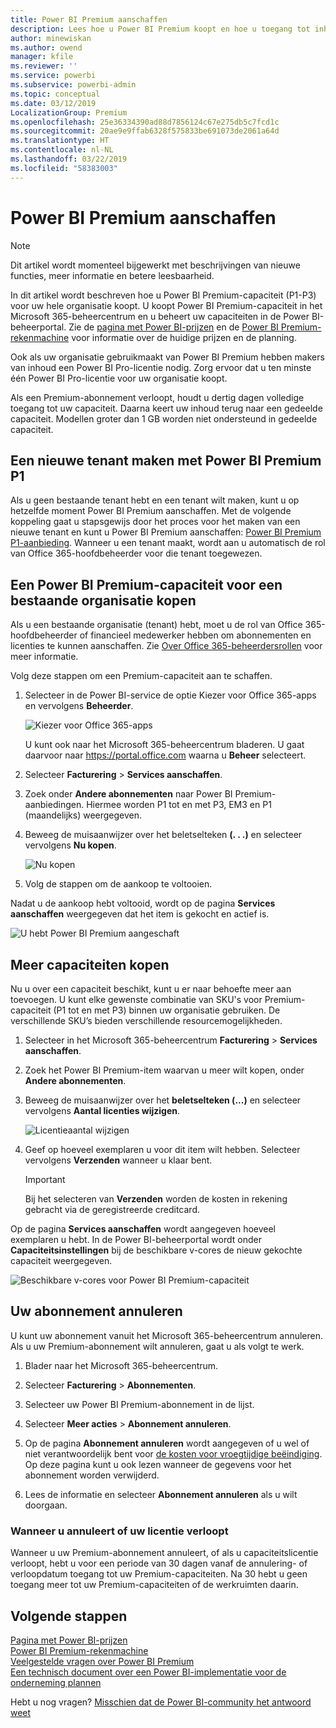 ```yaml
---
title: Power BI Premium aanschaffen
description: Lees hoe u Power BI Premium koopt en hoe u toegang tot inhoud voor uw hele organisatie inschakelt.
author: minewiskan
ms.author: owend
manager: kfile
ms.reviewer: ''
ms.service: powerbi
ms.subservice: powerbi-admin
ms.topic: conceptual
ms.date: 03/12/2019
LocalizationGroup: Premium
ms.openlocfilehash: 25e36334390ad88d7856124c67e275db5c7fcd1c
ms.sourcegitcommit: 20ae9e9ffab6328f575833be691073de2061a64d
ms.translationtype: HT
ms.contentlocale: nl-NL
ms.lasthandoff: 03/22/2019
ms.locfileid: "58383003"
---
```

# <a name="how-to-purchase-power-bi-premium"></a>Power BI Premium aanschaffen

> [!NOTE]
> Dit artikel wordt momenteel bijgewerkt met beschrijvingen van nieuwe functies, meer informatie en betere leesbaarheid. 

In dit artikel wordt beschreven hoe u Power BI Premium-capaciteit (P1-P3) voor uw hele organisatie koopt. U koopt Power BI Premium-capaciteit in het Microsoft 365-beheercentrum en u beheert uw capaciteiten in de Power BI-beheerportal. Zie de [pagina met Power BI-prijzen](https://powerbi.microsoft.com/pricing/) en de [Power BI Premium-rekenmachine](https://powerbi.microsoft.com/calculator/) voor informatie over de huidige prijzen en de planning.

Ook als uw organisatie gebruikmaakt van Power BI Premium hebben makers van inhoud een Power BI Pro-licentie nodig. Zorg ervoor dat u ten minste één Power BI Pro-licentie voor uw organisatie koopt.

Als een Premium-abonnement verloopt, houdt u dertig dagen volledige toegang tot uw capaciteit. Daarna keert uw inhoud terug naar een gedeelde capaciteit. Modellen groter dan 1 GB worden niet ondersteund in gedeelde capaciteit.

## <a name="create-a-new-tenant-with-power-bi-premium-p1"></a>Een nieuwe tenant maken met Power BI Premium P1

Als u geen bestaande tenant hebt en een tenant wilt maken, kunt u op hetzelfde moment Power BI Premium aanschaffen. Met de volgende koppeling gaat u stapsgewijs door het proces voor het maken van een nieuwe tenant en kunt u Power BI Premium aanschaffen: [Power BI Premium P1-aanbieding](https://signup.microsoft.com/Signup?OfferId=b3ec5615-cc11-48de-967d-8d79f7cb0af1). Wanneer u een tenant maakt, wordt aan u automatisch de rol van Office 365-hoofdbeheerder voor die tenant toegewezen.

## <a name="purchase-a-power-bi-premium-capacity-for-an-existing-organization"></a>Een Power BI Premium-capaciteit voor een bestaande organisatie kopen

Als u een bestaande organisatie (tenant) hebt, moet u de rol van Office 365-hoofdbeheerder of financieel medewerker hebben om abonnementen en licenties te kunnen aanschaffen. Zie [Over Office 365-beheerdersrollen](https://support.office.com/article/About-Office-365-admin-roles-da585eea-f576-4f55-a1e0-87090b6aaa9d) voor meer informatie.

Volg deze stappen om een Premium-capaciteit aan te schaffen.

1. Selecteer in de Power BI-service de optie Kiezer voor Office 365-apps en vervolgens **Beheerder**.

    ![Kiezer voor Office 365-apps](media/service-admin-premium-purchase/o365-app-picker.png)

    U kunt ook naar het Microsoft 365-beheercentrum bladeren. U gaat daarvoor naar https://portal.office.com waarna u **Beheer** selecteert.

1. Selecteer **Facturering** > **Services aanschaffen**.

1. Zoek onder **Andere abonnementen** naar Power BI Premium-aanbiedingen. Hiermee worden P1 tot en met P3, EM3 en P1 (maandelijks) weergegeven.

1. Beweeg de muisaanwijzer over het beletselteken **(. . .)** en selecteer vervolgens **Nu kopen**.

    ![Nu kopen](media/service-admin-premium-purchase/premium-purchase.png)

1. Volg de stappen om de aankoop te voltooien.

Nadat u de aankoop hebt voltooid, wordt op de pagina **Services aanschaffen** weergegeven dat het item is gekocht en actief is.

![U hebt Power BI Premium aangeschaft](media/service-admin-premium-purchase/premium-purchased.png)

## <a name="purchase-additional-capacities"></a>Meer capaciteiten kopen

Nu u over een capaciteit beschikt, kunt u er naar behoefte meer aan toevoegen. U kunt elke gewenste combinatie van SKU's voor Premium-capaciteit (P1 tot en met P3) binnen uw organisatie gebruiken. De verschillende SKU’s bieden verschillende resourcemogelijkheden.

1. Selecteer in het Microsoft 365-beheercentrum **Facturering** > **Services aanschaffen**.

1. Zoek het Power BI Premium-item waarvan u meer wilt kopen, onder **Andere abonnementen**.

1. Beweeg de muisaanwijzer over het **beletselteken (...)** en selecteer vervolgens **Aantal licenties wijzigen**.

    ![Licentieaantal wijzigen](media/service-admin-premium-purchase/premium-purchase-more.png)

1. Geef op hoeveel exemplaren u voor dit item wilt hebben. Selecteer vervolgens **Verzenden** wanneer u klaar bent.

   > [!IMPORTANT]
   > Bij het selecteren van **Verzenden** worden de kosten in rekening gebracht via de geregistreerde creditcard.

Op de pagina **Services aanschaffen** wordt aangegeven hoeveel exemplaren u hebt. In de Power BI-beheerportal wordt onder **Capaciteitsinstellingen** bij de beschikbare v-cores de nieuw gekochte capaciteit weergegeven.

![Beschikbare v-cores voor Power BI Premium-capaciteit](media/service-admin-premium-purchase/premium-capacities.png)

## <a name="cancel-your-subscription"></a>Uw abonnement annuleren

U kunt uw abonnement vanuit het Microsoft 365-beheercentrum annuleren. Als u uw Premium-abonnement wilt annuleren, gaat u als volgt te werk.

1. Blader naar het Microsoft 365-beheercentrum.

1. Selecteer **Facturering** > **Abonnementen**.

1. Selecteer uw Power BI Premium-abonnement in de lijst.

1. Selecteer **Meer acties** > **Abonnement annuleren**.

1. Op de pagina **Abonnement annuleren** wordt aangegeven of u wel of niet verantwoordelijk bent voor [de kosten voor vroegtijdige beëindiging](https://support.office.com/article/early-termination-fees-6487d4de-401a-466f-8bc3-c0beb5cc40d3). Op deze pagina kunt u ook lezen wanneer de gegevens voor het abonnement worden verwijderd.

1. Lees de informatie en selecteer **Abonnement annuleren** als u wilt doorgaan.

### <a name="when-canceling-or-your-license-expires"></a>Wanneer u annuleert of uw licentie verloopt

Wanneer u uw Premium-abonnement annuleert, of als u capaciteitslicentie verloopt, hebt u voor een periode van 30 dagen vanaf de annulering- of verloopdatum toegang tot uw Premium-capaciteiten. Na 30 hebt u geen toegang meer tot uw Premium-capaciteiten of de werkruimten daarin.

## <a name="next-steps"></a>Volgende stappen

[Pagina met Power BI-prijzen](https://powerbi.microsoft.com/pricing/)   
[Power BI Premium-rekenmachine](https://powerbi.microsoft.com/calculator/)   
[Veelgestelde vragen over Power BI Premium](service-premium-faq.md)   
[Een technisch document over een Power BI-implementatie voor de onderneming plannen](https://aka.ms/pbienterprisedeploy)

Hebt u nog vragen? [Misschien dat de Power BI-community het antwoord weet](http://community.powerbi.com/)